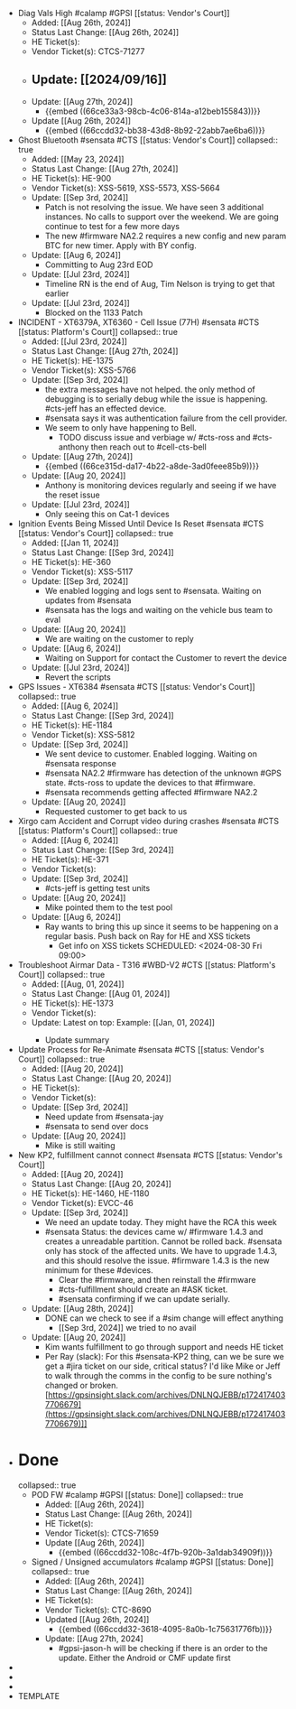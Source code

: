 - Diag Vals High #calamp #GPSI [[status: Vendor's Court]]
	- Added: [[Aug 26th, 2024]]
	- Status Last Change: [[Aug 26th, 2024]]
	- HE Ticket(s):
	- Vendor Ticket(s): CTCS-71277
	- Update: [[2024/09/16]]
		-
	- Update: [[Aug 27th, 2024]]
		- {{embed ((66ce33a3-98cb-4c06-814a-a12beb155843))}}
	- Update [[Aug 26th, 2024]]
		- {{embed ((66ccdd32-bb38-43d8-8b92-22abb7ae6ba6))}}
- Ghost Bluetooth #sensata #CTS [[status: Vendor's Court]]
  collapsed:: true
	- Added: [[May 23, 2024]]
	- Status Last Change: [[Aug 27th, 2024]]
	- HE Ticket(s): HE-900
	- Vendor Ticket(s): XSS-5619, XSS-5573, XSS-5664
	- Update: [[Sep 3rd, 2024]]
		- Patch is not resolving the issue. We have seen 3 additional instances. No calls to support over the weekend. We are going continue to test for a few more days
		- The new #firmware NA2.2 requires a new config and new param BTC for new timer. Apply with BY config.
	- Update: [[Aug 6, 2024]]
		- Committing to Aug 23rd EOD
	- Update: [[Jul 23rd, 2024]]
		- Timeline RN is the end of Aug, Tim Nelson is trying to get that earlier
	- Update: [[Jul 23rd, 2024]]
		- Blocked on the 1133 Patch
- INCIDENT - XT6379A, XT6360 - Cell Issue (77H) #sensata #CTS [[status: Platform's Court]]
  collapsed:: true
	- Added: [[Jul 23rd, 2024]]
	- Status Last Change: [[Aug 27th, 2024]]
	- HE Ticket(s): HE-1375
	- Vendor Ticket(s): XSS-5766
	- Update: [[Sep 3rd, 2024]]
		- the extra messages have not  helped. the only method of debugging is to serially debug while the issue is happening. #cts-jeff has an effected device.
		- #sensata says it was authentication failure from the cell provider.
		- We seem to only have happening to Bell.
			- TODO discuss issue and verbiage w/ #cts-ross and #cts-anthony then reach out to #cell-cts-bell
	- Update: [[Aug 27th, 2024]]
		- {{embed ((66ce315d-da17-4b22-a8de-3ad0feee85b9))}}
	- Update: [[Aug 20, 2024]]
		- Anthony is monitoring devices regularly and seeing if we have the reset issue
	- Update: [[Jul 23rd, 2024]]
		- Only seeing this on Cat-1 devices
- Ignition Events Being Missed Until Device Is Reset #sensata #CTS [[status: Vendor's Court]]
  collapsed:: true
	- Added: [[Jan 11, 2024]]
	- Status Last Change: [[Sep 3rd, 2024]]
	- HE Ticket(s): HE-360
	- Vendor Ticket(s): XSS-5117
	- Update: [[Sep 3rd, 2024]]
		- We enabled logging and logs sent to #sensata. Waiting on updates from #sensata
		- #sensata has the logs and waiting on the vehicle bus team to eval
	- Update: [[Aug 20, 2024]]
		- We are waiting on the customer to reply
	- Update: [[Aug 6, 2024]]
		- Waiting on Support for contact the Customer to revert the device
	- Update: [[Jul 23rd, 2024]]
		- Revert the scripts
- GPS Issues - XT6384 #sensata #CTS [[status: Vendor's Court]]
  collapsed:: true
	- Added: [[Aug 6, 2024]]
	- Status Last Change: [[Sep 3rd, 2024]]
	- HE Ticket(s): HE-1184
	- Vendor Ticket(s): XSS-5812
	- Update: [[Sep 3rd, 2024]]
		- We sent device to customer. Enabled logging. Waiting on #sensata response
		- #sensata NA2.2 #firmware has detection of the unknown #GPS state. #cts-ross to update the devices to that #firmware.
		- #sensata recommends getting affected #firmware NA2.2
	- Update: [[Aug 20, 2024]]
		- Requested customer to get back to us
- Xirgo cam Accident and Corrupt video during crashes #sensata #CTS [[status: Platform's Court]]
  collapsed:: true
	- Added: [[Aug 6, 2024]]
	- Status Last Change: [[Sep 3rd, 2024]]
	- HE Ticket(s): HE-371
	- Vendor Ticket(s):
	- Update: [[Sep 3rd, 2024]]
		- #cts-jeff is getting test units
	- Update: [[Aug 20, 2024]]
		- Mike pointed them to the test pool
	- Update: [[Aug 6, 2024]]
		- Ray wants to bring this up since it seems to be happening on a regular basis. Push back on Ray for HE and XSS tickets
			- Get info on XSS tickets
			  SCHEDULED: <2024-08-30 Fri 09:00>
- Troubleshoot Airmar Data - T316 #WBD-V2 #CTS [[status: Platform's Court]]
  collapsed:: true
	- Added: [[Aug, 01, 2024]]
	- Status Last Change: [[Aug 01, 2024]]
	- HE Ticket(s): HE-1373
	- Vendor Ticket(s):
	- Update: <Array> Latest on top: Example: [[Jan, 01, 2024]]
		- Update summary
- Update Process for Re-Animate #sensata #CTS [[status: Vendor's Court]]
  collapsed:: true
	- Added: [[Aug 20, 2024]]
	- Status Last Change: [[Aug 20, 2024]]
	- HE Ticket(s):
	- Vendor Ticket(s):
	- Update: [[Sep 3rd, 2024]]
		- Need update from #sensata-jay
		- #sensata to send over docs
	- Update: [[Aug 20, 2024]]
		- Mike is still waiting
- New KP2, fulfillment cannot connect #sensata #CTS [[status: Vendor's Court]]
	- Added: [[Aug 20, 2024]]
	- Status Last Change: [[Aug 20, 2024]]
	- HE Ticket(s): HE-1460, HE-1180
	- Vendor Ticket(s): EVCC-46
	- Update: [[Sep 3rd, 2024]]
		- We need an update today. They might have the RCA this week
		- #sensata Status: the devices came w/ #firmware 1.4.3 and creates a unreadable partition. Cannot be rolled back. #sensata only has stock of the affected units. We have to upgrade 1.4.3, and this should resolve the issue. #firmware 1.4.3 is the new minimum for these #devices.
			- Clear the #firmware, and then reinstall the #firmware
			- #cts-fulfillment should create an #ASK ticket.
			- #sensata confirming if we can update serially.
	- Update: [[Aug 28th, 2024]]
		- DONE can we check to see if a #sim change will effect anything
			- [[Sep 3rd, 2024]] we tried to no avail
	- Update: [[Aug 20, 2024]]
		- Kim wants fulfillment to go through support and needs HE ticket
		- Per Ray (slack): For this #sensata-KP2 thing, can we be sure we get a #jira ticket on our side, critical status? I'd like Mike or Jeff to walk through the comms in the config to be sure nothing's changed or broken.
		  [https://gpsinsight.slack.com/archives/DNLNQJEBB/p1724174037706679](https://gpsinsight.slack.com/archives/DNLNQJEBB/p1724174037706679)]]
- # Done
  collapsed:: true
	- POD FW #calamp #GPSI [[status: Done]]
	  collapsed:: true
		- Added: [[Aug 26th, 2024]]
		- Status Last Change: [[Aug 26th, 2024]]
		- HE Ticket(s):
		- Vendor Ticket(s): CTCS-71659
		- Update [[Aug 26th, 2024]]
			- {{embed ((66ccdd32-108c-4f7b-920b-3a1dab34909f))}}
	- Signed / Unsigned accumulators  #calamp #GPSI [[status: Done]]
	  collapsed:: true
		- Added: [[Aug 26th, 2024]]
		- Status Last Change: [[Aug 26th, 2024]]
		- HE Ticket(s):
		- Vendor Ticket(s): CTC-8690
		- Updated [[Aug 26th, 2024]]
			- {{embed ((66ccdd32-3618-4095-8a0b-1c75631776fb))}}
		- Update: [[Aug 27th, 2024]
			- #gpsi-jason-h will be checking if there is an order to the update. Either the Android or CMF update first
-
-
-
- TEMPLATE <Title> <tag: vendor> <tag: platform> <status: of issue>
  collapsed:: true
	- Added: Date Added Example: [[Jan, 01, 2024]]
	- Status Last Change: Example: [[Jan, 01, 2024]]
	- HE Ticket(s): HE Project Tickets
	- Vendor Ticket(s): Vendor Ticket numbers
	- Update: <Array> Latest on top: Example: [[Jan, 01, 2024]]
		- Update summary